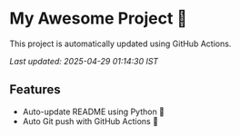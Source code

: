 # My Awesome Project 🚀

This project is automatically updated using GitHub Actions.

_Last updated: 2025-04-29 01:14:30 IST_

## Features
- Auto-update README using Python 🐍
- Auto Git push with GitHub Actions 🤖

